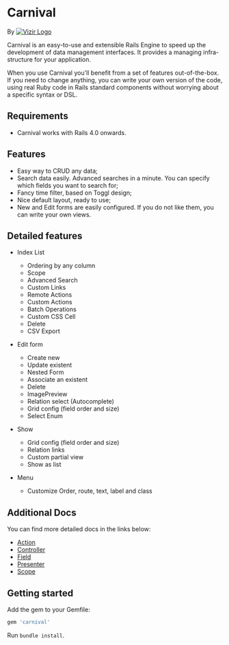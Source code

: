 # Carnival

By
[![Vizir Logo](http://vizirsite.wpengine.com/wp-content/uploads/2016/06/logo_software_studio.png)](http://vizir.com.br/)

Carnival is an easy-to-use and extensible Rails Engine to speed up the development of data management interfaces.
It provides a managing infra-structure for your application.

When you use Carnival you'll benefit from a set of features out-of-the-box. If you need to change anything, you can write your own version of the code, using real Ruby code in Rails standard components without worrying about a specific syntax or DSL.

## Requirements
* Carnival works with Rails 4.0 onwards.

## Features
* Easy way to CRUD any data;
* Search data easily. Advanced searches in a minute. You can specify which fields you want to search for;
* Fancy time filter, based on Toggl design;
* Nice default layout, ready to use;
* New and Edit forms are easily configured. If you do not like them, you can write your own views.

## Detailed features

* Index List
  - Ordering by any column
  - Scope
  - Advanced Search
  - Custom Links
  - Remote Actions
  - Custom Actions
  - Batch Operations
  - Custom CSS Cell
  - Delete
  - CSV Export

* Edit form
  - Create new
  - Update existent
  - Nested Form
  - Associate an existent
  - Delete
  - ImagePreview
  - Relation select (Autocomplete)
  - Grid config (field order and size)
  - Select Enum

* Show
  - Grid config (field order and size)
  - Relation links
  - Custom partial view
  - Show as list

* Menu
  - Customize Order, route, text, label and class

## Additional Docs

You can find more detailed docs in the links below:

- [Action](docs/action.md)
- [Controller](docs/controller.md)
- [Field](docs/field.md)
- [Presenter](docs/presenter.md)
- [Scope](docs/scope.md)


## Getting started

Add the gem to your Gemfile:

```ruby
gem 'carnival'
```

Run `bundle install`.